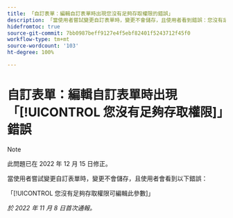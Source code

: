 ```yaml
---
title: 「自訂表單：編輯自訂表單時出現您沒有足夠存取權限的錯誤」
description: 「當使用者嘗試變更自訂表單時，變更不會儲存，且使用者看到錯誤：您沒有足夠存取權限可編輯此參數」
hidefromtoc: true
source-git-commit: 7bb0987beff9127e4f5ebf82401f5243712f45f0
workflow-type: tm+mt
source-wordcount: '103'
ht-degree: 100%

---
```



# 自訂表單：編輯自訂表單時出現「[!UICONTROL 您沒有足夠存取權限]」錯誤

>[!NOTE]
>
>此問題已在 2022 年 12 月 15 日修正。

當使用者嘗試變更自訂表單時，變更不會儲存，且使用者會看到以下錯誤：

「[!UICONTROL 您沒有足夠存取權限可編輯此參數]」

_於 2022 年 11 月 8 日首次通報。_

